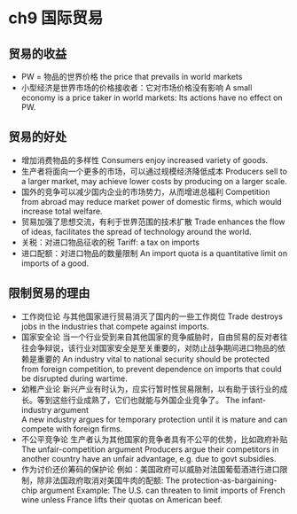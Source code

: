 # ch9 国际贸易
## 贸易的收益
- PW = 物品的世界价格
the price that prevails in world markets 
- 小型经济是世界市场的价格接收者：它对市场价格没有影响 
A small economy is a price taker in world markets:  Its actions have no effect on  PW.
## 贸易的好处
- 增加消费物品的多样性
Consumers enjoy increased variety of goods.
- 生产者将面向一个更多的市场，可以通过规模经济降低成本
Producers sell to a larger market, may achieve lower costs by producing on a larger scale.
-  国外的竞争可以减少国内企业的市场势力，从而增进总福利
Competition from abroad may reduce market power of domestic firms, which would increase total welfare.
- 贸易加强了思想交流，有利于世界范围的技术扩散
Trade enhances the flow of ideas, facilitates the spread of technology around the world.
- 关税：对进口物品征收的税
Tariff:  a tax on imports 
- 进口配额：对进口物品的数量限制 
An import quota is a quantitative limit on imports of a good.  
## 限制贸易的理由
- 工作岗位论
与其他国家进行贸易消灭了国内的一些工作岗位
Trade destroys jobs in the industries that compete against imports.
- 国家安全论
当一个行业受到来自其他国家的竞争威胁时，自由贸易的反对者往往会争辩说，该行业对国家安全是至关重要的，对防止战争期间进口物品的依赖是重要的 
An industry vital to national security should be protected from foreign competition, to prevent dependence on imports that could be disrupted during wartime.
- 幼稚产业论
新兴产业有时认为，应实行暂时性贸易限制，以有助于该行业的成长。等到这些行业成熟了，它们也就能与外国企业竞争了。
The infant-industry argument   
A new industry argues for temporary protection until it is mature and can compete with foreign firms.  
- 不公平竞争论
生产者认为其他国家的竞争者具有不公平的优势，比如政府补贴
The unfair-competition argument Producers argue their competitors in another country have an unfair advantage, e.g. due to govt subsidies.
- 作为讨价还价筹码的保护论
例如：美国政府可以威胁对法国葡萄酒进行进口限制，除非法国政府取消对美国牛肉的配额:
The protection-as-bargaining-chip argument Example:  The U.S. can threaten to limit imports of French wine unless France lifts their quotas on American beef. 	


  
   
